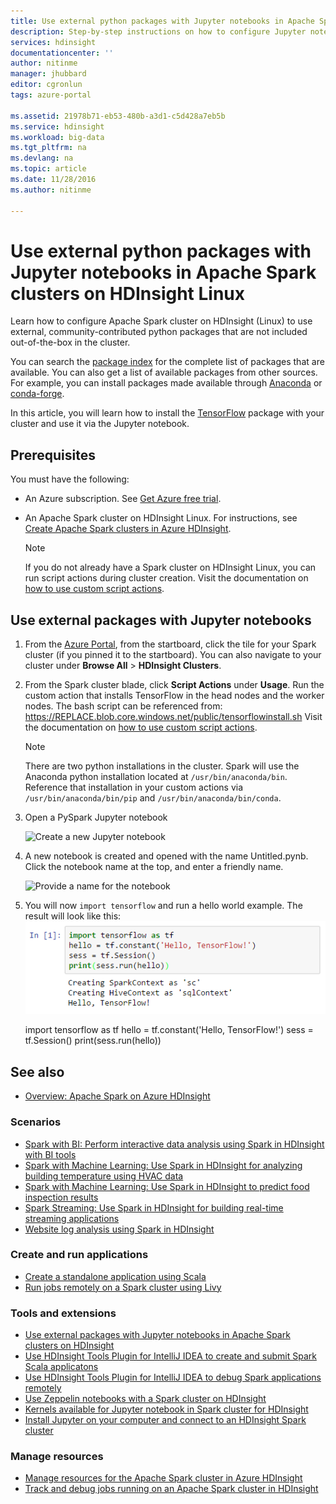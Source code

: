 ```yaml
---
title: Use external python packages with Jupyter notebooks in Apache Spark clusters on HDInsight | Microsoft Docs
description: Step-by-step instructions on how to configure Jupyter notebooks available with HDInsight Spark clusters to use external python packages.
services: hdinsight
documentationcenter: ''
author: nitinme
manager: jhubbard
editor: cgronlun
tags: azure-portal

ms.assetid: 21978b71-eb53-480b-a3d1-c5d428a7eb5b
ms.service: hdinsight
ms.workload: big-data
ms.tgt_pltfrm: na
ms.devlang: na
ms.topic: article
ms.date: 11/28/2016
ms.author: nitinme

---
```

# Use external python packages with Jupyter notebooks in Apache Spark clusters on HDInsight Linux
Learn how to configure Apache Spark cluster on HDInsight (Linux) to use external, community-contributed python packages that are not included out-of-the-box in the cluster.

You can search the [package index](https://pypi.python.org/pypi) for the complete list of packages that are available. You can also get a list of available packages from other sources. For example, you can install packages made available through [Anaconda](https://docs.continuum.io/anaconda/pkg-docs) or [conda-forge](https://conda-forge.github.io/feedstocks.html).

In this article, you will learn how to install the [TensorFlow](https://www.tensorflow.org/) package with your cluster and use it via the Jupyter notebook.

## Prerequisites
You must have the following:

* An Azure subscription. See [Get Azure free trial](https://azure.microsoft.com/documentation/videos/get-azure-free-trial-for-testing-hadoop-in-hdinsight/).
* An Apache Spark cluster on HDInsight Linux. For instructions, see [Create Apache Spark clusters in Azure HDInsight](hdinsight-apache-spark-jupyter-spark-sql.md).

   > [!NOTE]
   > If you do not already have a Spark cluster on HDInsight Linux, you can run script actions during cluster creation. Visit the documentation on [how to use custom script actions](https://docs.microsoft.com/en-us/azure/hdinsight/hdinsight-hadoop-customize-cluster-linux).
   > 
   > 

## Use external packages with Jupyter notebooks

1. From the [Azure Portal](https://portal.azure.com/), from the startboard, click the tile for your Spark cluster (if you pinned it to the startboard). You can also navigate to your cluster under **Browse All** > **HDInsight Clusters**.   

2. From the Spark cluster blade, click **Script Actions** under **Usage**. Run the custom action that installs TensorFlow in the head nodes and the worker nodes. The bash script can be referenced from: https://REPLACE.blob.core.windows.net/public/tensorflowinstall.sh
Visit the documentation on [how to use custom script actions](https://docs.microsoft.com/en-us/azure/hdinsight/hdinsight-hadoop-customize-cluster-linux).

   > [!NOTE]
   > There are two python installations in the cluster. Spark will use the Anaconda python installation located at `/usr/bin/anaconda/bin`. Reference that installation in your custom actions via `/usr/bin/anaconda/bin/pip` and `/usr/bin/anaconda/bin/conda`.
   > 
   > 

3. Open a PySpark Jupyter notebook

    ![Create a new Jupyter notebook](./media/hdinsight-apache-spark-jupyter-notebook-use-external-packages/hdispark.note.jupyter.createnotebook.png "Create a new Jupyter notebook")

4. A new notebook is created and opened with the name Untitled.pynb. Click the notebook name at the top, and enter a friendly name.

    ![Provide a name for the notebook](./media/hdinsight-apache-spark-jupyter-notebook-use-external-packages/hdispark.note.jupyter.notebook.name.png "Provide a name for the notebook")

5. You will now `import tensorflow` and run a hello world example. The result will look like this: ![TensorFlow code execution](./media/hdinsight-apache-spark-python-package-installation/execution.png)

    import tensorflow as tf
    hello = tf.constant('Hello, TensorFlow!')
    sess = tf.Session()
    print(sess.run(hello))

## <a name="seealso"></a>See also
* [Overview: Apache Spark on Azure HDInsight](hdinsight-apache-spark-overview.md)

### Scenarios
* [Spark with BI: Perform interactive data analysis using Spark in HDInsight with BI tools](hdinsight-apache-spark-use-bi-tools.md)
* [Spark with Machine Learning: Use Spark in HDInsight for analyzing building temperature using HVAC data](hdinsight-apache-spark-ipython-notebook-machine-learning.md)
* [Spark with Machine Learning: Use Spark in HDInsight to predict food inspection results](hdinsight-apache-spark-machine-learning-mllib-ipython.md)
* [Spark Streaming: Use Spark in HDInsight for building real-time streaming applications](hdinsight-apache-spark-eventhub-streaming.md)
* [Website log analysis using Spark in HDInsight](hdinsight-apache-spark-custom-library-website-log-analysis.md)

### Create and run applications
* [Create a standalone application using Scala](hdinsight-apache-spark-create-standalone-application.md)
* [Run jobs remotely on a Spark cluster using Livy](hdinsight-apache-spark-livy-rest-interface.md)

### Tools and extensions
* [Use external packages with Jupyter notebooks in Apache Spark clusters on HDInsight](hdinsight-apache-spark-jupyter-notebook-use-external-packages.md)
* [Use HDInsight Tools Plugin for IntelliJ IDEA to create and submit Spark Scala applicatons](hdinsight-apache-spark-intellij-tool-plugin.md)
* [Use HDInsight Tools Plugin for IntelliJ IDEA to debug Spark applications remotely](hdinsight-apache-spark-intellij-tool-plugin-debug-jobs-remotely.md)
* [Use Zeppelin notebooks with a Spark cluster on HDInsight](hdinsight-apache-spark-use-zeppelin-notebook.md)
* [Kernels available for Jupyter notebook in Spark cluster for HDInsight](hdinsight-apache-spark-jupyter-notebook-kernels.md)
* [Install Jupyter on your computer and connect to an HDInsight Spark cluster](hdinsight-apache-spark-jupyter-notebook-install-locally.md)

### Manage resources
* [Manage resources for the Apache Spark cluster in Azure HDInsight](hdinsight-apache-spark-resource-manager.md)
* [Track and debug jobs running on an Apache Spark cluster in HDInsight](hdinsight-apache-spark-job-debugging.md)

